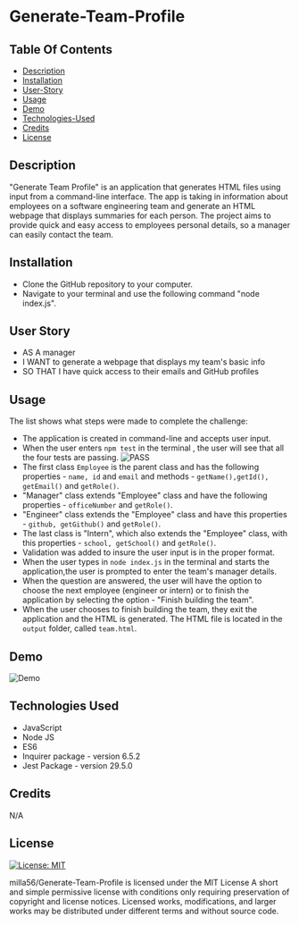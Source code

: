 # Generate-Team-Profile

 ## Table Of Contents
  - [Description](#description)
  - [Installation](#installation)
  - [User-Story](#user-story)
  - [Usage](#usage)
  - [Demo](#demo)
  - [Technologies-Used](#technologies-used)
  - [Credits](#credits)
  - [License](#license)



## Description
"Generate Team Profile" is an application that generates HTML files using input from a command-line interface. The app is taking in information about employees on a software engineering team and generate an HTML webpage that displays summaries for each person. The project aims to provide quick and easy access to employees personal details, so a manager can easily contact the team.


## Installation

- Clone the GitHub repository to your computer.
- Navigate to your terminal and use the following command "node index.js".
 


## User Story 
- AS A manager
- I WANT to generate a webpage that displays my team's basic info
- SO THAT I have quick access to their emails and GitHub profiles



## Usage
The list shows what steps were made to complete the challenge:
 - The application is created in command-line and accepts user input.
 - When the user enters ```npm test``` in the terminal , the user will see that all the four tests are passing.
 ![PASS]()
 - The first class ```Employee``` is the parent class and has the following properties - ```name, id``` and ```email``` and methods - ```getName(),getId(), getEmail()``` and ```getRole()```.
 - "Manager" class extends "Employee" class and have the following properties - ```officeNumber``` and ```getRole()```.
 - "Engineer" class extends the "Employee" class and have this properties - ```github, getGithub()``` and ```getRole()```.
 - The last class is "Intern", which also extends the "Employee" class, with this properties - ```school, getSchool()``` and ```getRole()```.
 - Validation was added to insure the user input is in the proper format.
 - When the user types in ```node index.js``` in the terminal and starts the application,the user is prompted to enter the team's manager details.
 - When the question are answered, the user will have the option to choose the next employee (engineer or intern) or to finish the application by selecting the option - "Finish building the team".
 - When the user chooses to finish building the team, they exit the application and the HTML is generated. The HTML file is located in the ```output``` folder, called ```team.html```.



## Demo
![Demo]()


## Technologies Used
- JavaScript
- Node JS
- ES6 
- Inquirer package - version 6.5.2
- Jest Package -  version 29.5.0


## Credits

N/A


## License

[![License: MIT](https://img.shields.io/badge/License-MIT-blue.svg)](https://opensource.org/licenses/MIT)

milla56/Generate-Team-Profile is licensed under the
MIT License
A short and simple permissive license with conditions only requiring preservation of copyright and license notices. Licensed works, modifications, and larger works may be distributed under different terms and without source code.